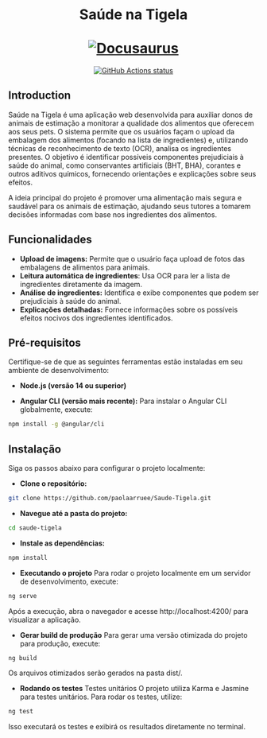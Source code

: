 <div align="center">
  <h1 align="center">
    Saúde na Tigela
    <br />
    <br />
    <a href="https://docusaurus.io">
      <img src="https://docusaurus.io/img/slash-introducing.svg" alt="Docusaurus">
    </a>
  </h1>
</div>

<p align="center">
  <a href="https://github.com/facebook/docusaurus/actions/workflows/tests.yml"><img src="https://github.com/facebook/docusaurus/actions/workflows/tests.yml/badge.svg" alt="GitHub Actions status"></a>
</p>

## Introduction

Saúde na Tigela é uma aplicação web desenvolvida para auxiliar donos de animais de estimação a monitorar a qualidade dos alimentos que oferecem aos seus pets. O sistema permite que os usuários façam o upload da embalagem dos alimentos (focando na lista de ingredientes) e, utilizando técnicas de reconhecimento de texto (OCR), analisa os ingredientes presentes. O objetivo é identificar possíveis componentes prejudiciais à saúde do animal, como conservantes artificiais (BHT, BHA), corantes e outros aditivos químicos, fornecendo orientações e explicações sobre seus efeitos.

A ideia principal do projeto é promover uma alimentação mais segura e saudável para os animais de estimação, ajudando seus tutores a tomarem decisões informadas com base nos ingredientes dos alimentos.



## Funcionalidades

- **Upload de imagens:** Permite que o usuário faça upload de fotos das embalagens de alimentos para animais.
- **Leitura automática de ingredientes**: Usa OCR para ler a lista de ingredientes diretamente da imagem.
- **Análise de ingredientes:** Identifica e exibe componentes que podem ser prejudiciais à saúde do animal.
- **Explicações detalhadas:** Fornece informações sobre os possíveis efeitos nocivos dos ingredientes identificados.

## Pré-requisitos

Certifique-se de que as seguintes ferramentas estão instaladas em seu ambiente de desenvolvimento:

- **Node.js (versão 14 ou superior)**

- **Angular CLI (versão mais recente):** Para instalar o Angular CLI globalmente, execute:

```bash
npm install -g @angular/cli
```

## Instalação

Siga os passos abaixo para configurar o projeto localmente:

- **Clone o repositório:**
```bash
git clone https://github.com/paolaarruee/Saude-Tigela.git
```

- **Navegue até a pasta do projeto:**
```bash
cd saude-tigela
```

- **Instale as dependências:**
```bash
npm install
```

- **Executando o projeto**
Para rodar o projeto localmente em um servidor de desenvolvimento, execute:

```bash
ng serve
```
Após a execução, abra o navegador e acesse http://localhost:4200/ para visualizar a aplicação.

- **Gerar build de produção**
Para gerar uma versão otimizada do projeto para produção, execute:

```bash
ng build
```
Os arquivos otimizados serão gerados na pasta dist/.

- **Rodando os testes**
Testes unitários
O projeto utiliza Karma e Jasmine para testes unitários. Para rodar os testes, utilize:
```bash
ng test
```
Isso executará os testes e exibirá os resultados diretamente no terminal.


